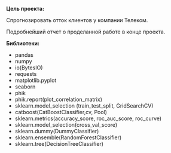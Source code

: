 
**Цель проекта:**

Спрогнозировать отток клиентов у компании Телеком.

Подробнейший отчет о проделанной работе в конце проекта.

**Библиотеки:**

- pandas
- numpy 
- io(BytesIO)
- requests
- matplotlib.pyplot
- seaborn
- phik
- phik.report(plot_correlation_matrix)
- sklearn.model_selection (train_test_split, GridSearchCV)
- catboost(CatBoostClassifier,cv, Pool)
- sklearn.metrics(accuracy_score, roc_auc_score, roc_curve)
- sklearn.model_selection(cross_val_score)
- sklearn.dummy(DummyClassifier)
- sklearn.ensemble(RandomForestClassifier)
- sklearn.tree(DecisionTreeClassifier)
